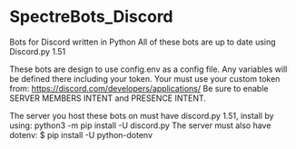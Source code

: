 # SpectreBots_Discord
Bots for Discord written in Python
All of these bots are up to date using Discord.py 1.51

These bots are design to use config.env as a config file. Any variables will be defined there including your token.
Your must use your custom token from: https://discord.com/developers/applications/
Be sure to enable SERVER MEMBERS INTENT and PRESENCE INTENT.

The server you host these bots on must have discord.py 1.51, install by using: python3 -m pip install -U discord.py
The server must also have dotenv: $ pip install -U python-dotenv
